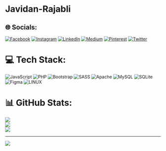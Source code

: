 # Javidan-Rajabli
## 🌐 Socials:
[![Facebook](https://img.shields.io/badge/Facebook-%231877F2.svg?logo=Facebook&logoColor=white)](https://facebook.com/https://www.facebook.com/profile.php?id=100014446688989) [![Instagram](https://img.shields.io/badge/Instagram-%23E4405F.svg?logo=Instagram&logoColor=white)](https://instagram.com/https://www.instagram.com/javidanrajabli/) [![LinkedIn](https://img.shields.io/badge/LinkedIn-%230077B5.svg?logo=linkedin&logoColor=white)](https://linkedin.com/in/https://www.linkedin.com/in/javidan-rajabli-a62827174/) [![Medium](https://img.shields.io/badge/Medium-12100E?logo=medium&logoColor=white)](https://medium.com/@https://medium.com/@mustafakemal_17072) [![Pinterest](https://img.shields.io/badge/Pinterest-%23E60023.svg?logo=Pinterest&logoColor=white)](https://pinterest.com/https://www.pinterest.com/cavidanrcbli/) [![Twitter](https://img.shields.io/badge/Twitter-%231DA1F2.svg?logo=Twitter&logoColor=white)](https://twitter.com/https://twitter.com/javidanrajabli) 

# 💻 Tech Stack:
![JavaScript](https://img.shields.io/badge/javascript-%23323330.svg?style=for-the-badge&logo=javascript&logoColor=%23F7DF1E) ![PHP](https://img.shields.io/badge/php-%23777BB4.svg?style=for-the-badge&logo=php&logoColor=white) ![Bootstrap](https://img.shields.io/badge/bootstrap-%23563D7C.svg?style=for-the-badge&logo=bootstrap&logoColor=white) ![SASS](https://img.shields.io/badge/SASS-hotpink.svg?style=for-the-badge&logo=SASS&logoColor=white) ![Apache](https://img.shields.io/badge/apache-%23D42029.svg?style=for-the-badge&logo=apache&logoColor=white) ![MySQL](https://img.shields.io/badge/mysql-%2300f.svg?style=for-the-badge&logo=mysql&logoColor=white) ![SQLite](https://img.shields.io/badge/sqlite-%2307405e.svg?style=for-the-badge&logo=sqlite&logoColor=white) 	![Figma](https://img.shields.io/badge/figma-%23F24E1E.svg?style=for-the-badge&logo=figma&logoColor=white) ![LINUX](https://img.shields.io/badge/Linux-FCC624?style=for-the-badge&logo=linux&logoColor=black)
# 📊 GitHub Stats:
![](https://github-readme-stats.vercel.app/api?username=Javidan-R&theme=blueberry&hide_border=false&include_all_commits=true&count_private=true)<br/>
![](https://github-readme-streak-stats.herokuapp.com/?user=Javidan-R&theme=blueberry&hide_border=false)<br/>
![](https://github-readme-stats.vercel.app/api/top-langs/?username=Javidan-R&theme=blueberry&hide_border=false&include_all_commits=true&count_private=true&layout=compact)

---
[![](https://visitcount.itsvg.in/api?id=Javidan-R&icon=3&color=9)](https://visitcount.itsvg.in)

<!-- Proudly created with GPRM ( https://gprm.itsvg.in ) -->
